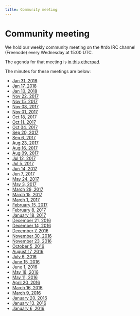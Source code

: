 ```yaml
---
title: Community meeting
---
```


# Community meeting

We hold our weekly community meeting on the \#rdo IRC channel (Freenode)
every Wednesday at 15:00 UTC.

The agenda for that meeting is [in this
etherpad](https://etherpad.openstack.org/p/RDO-Meeting).

The minutes for these meetings are below:

* [Jan 31, 2018](https://lists.rdoproject.org/pipermail/dev/2018-January/008521.html)
* [Jan 17, 2018](https://lists.rdoproject.org/pipermail/dev/2018-January/008501.html)
* [Jan 10, 2018](https://lists.rdoproject.org/pipermail/dev/2018-January/008487.html) 
* [Nov 22, 2017](https://lists.rdoproject.org/pipermail/dev/2017-November/008398.html)
* [Nov 15, 2017](https://lists.rdoproject.org/pipermail/users/2017-November/000031.html)
* [Nov 08, 2017](https://lists.rdoproject.org/pipermail/users/2017-November/000019.html)
* [Nov 01, 2017](https://lists.rdoproject.org/pipermail/users/2017-November/000013.html)
* [Oct 18, 2017](https://www.redhat.com/archives/rdo-list/2017-October/msg00058.html)
* [Oct 11, 2017](https://www.redhat.com/archives/rdo-list/2017-October/msg00039.html)
* [Oct 04, 2017](https://www.redhat.com/archives/rdo-list/2017-October/msg00013.html)
* [Sep 20, 2017](https://www.redhat.com/archives/rdo-list/2017-September/msg00055.html)
* [Sep 6, 2017](https://www.redhat.com/archives/rdo-list/2017-September/msg00014.html)
* [Aug 23, 2017](https://www.redhat.com/archives/rdo-list/2017-August/msg00075.html)
* [Aug 16, 2017](https://www.redhat.com/archives/rdo-list/2017-August/msg00036.html)
* [Aug 09, 2017](https://www.redhat.com/archives/rdo-list/2017-August/msg00019.html)
* [Jul 12, 2017](https://www.redhat.com/archives/rdo-list/2017-July/msg00022.html)
* [Jul 5, 2017](https://www.redhat.com/archives/rdo-list/2017-July/msg00009.html)
* [Jun 14, 2017](https://www.redhat.com/archives/rdo-list/2017-June/msg00040.html)
* [Jun 7, 2017](https://www.redhat.com/archives/rdo-list/2017-June/msg00011.html)
* [May 24, 2017](https://www.redhat.com/archives/rdo-list/2017-May/msg00053.html)
* [May 3, 2017](https://www.redhat.com/archives/rdo-list/2017-May/msg00008.html)
* [March 29, 2017](https://www.redhat.com/archives/rdo-list/2017-March/msg00053.html)
* [March 15, 2017](https://www.redhat.com/archives/rdo-list/2017-March/msg00025.html)
* [March 1, 2017](https://www.redhat.com/archives/rdo-list/2017-March/msg00000.html)
* [February 15, 2017](https://www.redhat.com/archives/rdo-list/2017-February/msg00029.html)
* [February 8, 2017](https://www.redhat.com/archives/rdo-list/2017-February/msg00017.html)
* [January 18, 2017](https://www.redhat.com/archives/rdo-list/2017-January/msg00055.html)
* [December 21, 2016](https://www.redhat.com/archives/rdo-list/2016-December/msg00050.html)
* [December 14, 2016](https://www.redhat.com/archives/rdo-list/2016-December/msg00030.html)
* [December 7, 2016](https://www.redhat.com/archives/rdo-list/2016-December/msg00007.html)
* [November 30, 2016](https://www.redhat.com/archives/rdo-list/2016-November/msg00132.html)
* [November 23, 2016](https://www.redhat.com/archives/rdo-list/2016-November/msg00100.html)
* [October 5, 2016](https://meetbot.fedoraproject.org/rdo/2016-10-05/rdo_meeting_-_2016-10-05.2016-10-05-15.00.html)
* [August 17, 2016](https://www.redhat.com/archives/rdo-list/2016-August/msg00157.html)
* [July 6, 2016](https://www.redhat.com/archives/rdo-list/2016-July/msg00037.html)
* [June 15, 2016](https://www.redhat.com/archives/rdo-list/2016-June/msg00149.html)
* [June 1, 2016](https://www.redhat.com/archives/rdo-list/2016-June/msg00004.html)
* [May 18, 2016](https://www.redhat.com/archives/rdo-list/2016-May/msg00094.html)
* [May 11, 2016](https://www.redhat.com/archives/rdo-list/2016-May/msg00058.html)
* [April 20, 2016](https://www.redhat.com/archives/rdo-list/2016-April/msg00104.html)
* [March 16, 2016](https://goo.gl/Ydr00t)
* [March 9, 2016](https://goo.gl/wB5Zvh)
* [January 20, 2016](https://www.redhat.com/archives/rdo-list/2016-January/msg00125.html)
* [January 13, 2016](https://www.redhat.com/archives/rdo-list/2016-January/msg00067.html)
* [January 6,  2016](https://www.redhat.com/archives/rdo-list/2016-January/msg00015.html)


